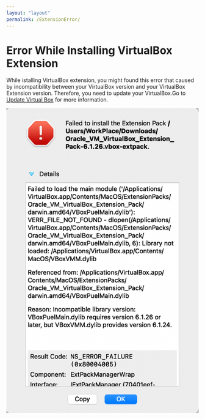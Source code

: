 ```yaml
---
layout: "layout"
permalink: /ExtensionError/
---
```


# Error While Installing VirtualBox Extension

While istalling VirtualBox extension, you might found this error that caused by incompatibility between your VirtualBox version and your VirtualBox Extension version. Therefore, you need to update your VirtualBox.Go to [Update Virtual Box](https://FXDROS.github.io/os212/UpdateVirtualBox/) for more information.

![](./assets/images/VirtualBox/1.png)

